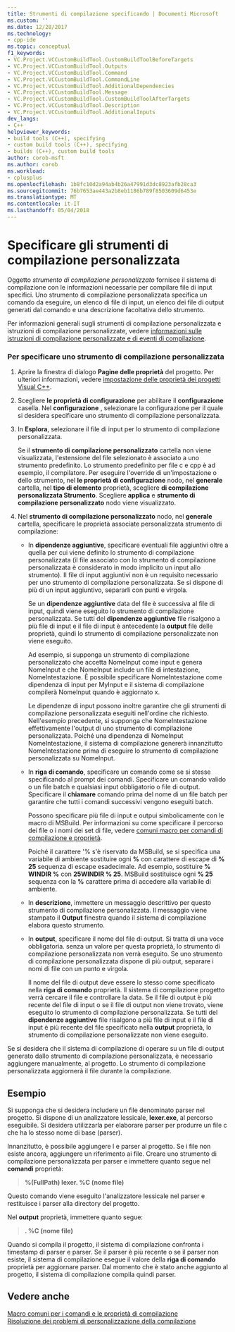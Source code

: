 ```yaml
---
title: Strumenti di compilazione specificando | Documenti Microsoft
ms.custom: ''
ms.date: 12/28/2017
ms.technology:
- cpp-ide
ms.topic: conceptual
f1_keywords:
- VC.Project.VCCustomBuildTool.CustomBuildToolBeforeTargets
- VC.Project.VCCustomBuildTool.Outputs
- VC.Project.VCCustomBuildTool.Command
- VC.Project.VCCustomBuildTool.CommandLine
- VC.Project.VCCustomBuildTool.AdditionalDependencies
- VC.Project.VCCustomBuildTool.Message
- VC.Project.VCCustomBuildTool.CustomBuildToolAfterTargets
- VC.Project.VCCustomBuildTool.Description
- VC.Project.VCCustomBuildTool.AdditionalInputs
dev_langs:
- C++
helpviewer_keywords:
- build tools (C++), specifying
- custom build tools (C++), specifying
- builds (C++), custom build tools
author: corob-msft
ms.author: corob
ms.workload:
- cplusplus
ms.openlocfilehash: 1b8fc10d2a94ab4b26a47991d3dc8923afb28ca3
ms.sourcegitcommit: 76b7653ae443a2b8eb1186b789f8503609d6453e
ms.translationtype: MT
ms.contentlocale: it-IT
ms.lasthandoff: 05/04/2018
---
```

# <a name="specify-custom-build-tools"></a>Specificare gli strumenti di compilazione personalizzata

Oggetto *strumento di compilazione personalizzato* fornisce il sistema di compilazione con le informazioni necessarie per compilare file di input specifici. Uno strumento di compilazione personalizzata specifica un comando da eseguire, un elenco di file di input, un elenco dei file di output generati dal comando e una descrizione facoltativa dello strumento.

Per informazioni generali sugli strumenti di compilazione personalizzata e istruzioni di compilazione personalizzate, vedere [informazioni sulle istruzioni di compilazione personalizzate e di eventi di compilazione](../ide/understanding-custom-build-steps-and-build-events.md).

### <a name="to-specify-a-custom-build-tool"></a>Per specificare uno strumento di compilazione personalizzata

1. Aprire la finestra di dialogo **Pagine delle proprietà** del progetto. Per ulteriori informazioni, vedere [impostazione delle proprietà dei progetti Visual C++](../ide/working-with-project-properties.md).

1. Scegliere **le proprietà di configurazione** per abilitare il **configurazione** casella. Nel **configurazione** , selezionare la configurazione per il quale si desidera specificare uno strumento di compilazione personalizzata.

1. In **Esplora**, selezionare il file di input per lo strumento di compilazione personalizzata.

   Se il **strumento di compilazione personalizzato** cartella non viene visualizzata, l'estensione del file selezionato è associato a uno strumento predefinito. Lo strumento predefinito per file c e cpp è ad esempio, il compilatore. Per eseguire l'override di un'impostazione o dello strumento, nel **le proprietà di configurazione** nodo, nel **generale** cartella, nel **tipo di elemento** proprietà, scegliere **di compilazione personalizzata Strumento**. Scegliere **applica** e **strumento di compilazione personalizzato** nodo viene visualizzato.

1. Nel **strumento di compilazione personalizzato** nodo, nel **generale** cartella, specificare le proprietà associate personalizzata strumento di compilazione:

   - In **dipendenze aggiuntive**, specificare eventuali file aggiuntivi oltre a quella per cui viene definito lo strumento di compilazione personalizzata (il file associato con lo strumento di compilazione personalizzata è considerato in modo implicito un input allo strumento). Il file di input aggiuntivi non è un requisito necessario per uno strumento di compilazione personalizzata. Se si dispone di più di un input aggiuntivo, separarli con punti e virgola.

      Se un **dipendenze aggiuntive** data del file è successiva al file di input, quindi viene eseguito lo strumento di compilazione personalizzata. Se tutti del **dipendenze aggiuntive** file risalgono a più file di input e il file di input è antecedente la **output** file delle proprietà, quindi lo strumento di compilazione personalizzate non viene eseguito.

      Ad esempio, si supponga un strumento di compilazione personalizzato che accetta NomeInput come input e genera NomeInput e che NomeInput include un file di intestazione, NomeIntestazione. È possibile specificare NomeIntestazione come dipendenza di input per MyInput e il sistema di compilazione compilerà NomeInput quando è aggiornato x.

      Le dipendenze di input possono inoltre garantire che gli strumenti di compilazione personalizzata eseguiti nell'ordine che richiesto. Nell'esempio precedente, si supponga che NomeIntestazione effettivamente l'output di uno strumento di compilazione personalizzata. Poiché una dipendenza di NomeInput NomeIntestazione, il sistema di compilazione genererà innanzitutto NomeIntestazione prima di eseguire lo strumento di compilazione personalizzata su NomeInput.

   - In **riga di comando**, specificare un comando come se si stesse specificando al prompt dei comandi. Specificare un comando valido o un file batch e qualsiasi input obbligatorio o file di output. Specificare il **chiamare** comando prima del nome di un file batch per garantire che tutti i comandi successivi vengono eseguiti batch.

      Possono specificare più file di input e outpui simbolicamente con le macro di MSBuild. Per informazioni su come specificare il percorso dei file o i nomi dei set di file, vedere [comuni macro per comandi di compilazione e proprietà](../ide/common-macros-for-build-commands-and-properties.md).

      Poiché il carattere '% s'è riservato da MSBuild, se si specifica una variabile di ambiente sostituire ogni **%** con carattere di escape di **% 25** sequenza di escape esadecimale. Ad esempio, sostituire **% WINDIR %** con **25WINDIR % 25**. MSBuild sostituisce ogni **% 25** sequenza con la **%** carattere prima di accedere alla variabile di ambiente.

   - In **descrizione**, immettere un messaggio descrittivo per questo strumento di compilazione personalizzata. Il messaggio viene stampato il **Output** finestra quando il sistema di compilazione elabora questo strumento.

   - In **output**, specificare il nome del file di output. Si tratta di una voce obbligatoria. senza un valore per questa proprietà, lo strumento di compilazione personalizzata non verrà eseguito. Se uno strumento di compilazione personalizzata dispone di più output, separare i nomi di file con un punto e virgola.

      Il nome del file di output deve essere lo stesso come specificato nella **riga di comando** proprietà. Il sistema di compilazione progetto verrà cercare il file e controllare la data. Se il file di output è più recente del file di input o se il file di output non viene trovato, viene eseguito lo strumento di compilazione personalizzata. Se tutti del **dipendenze aggiuntive** file risalgono a più file di input e il file di input è più recente del file specificato nella **output** proprietà, lo strumento di compilazione personalizzate non viene eseguito.

Se si desidera che il sistema di compilazione di operare su un file di output generato dallo strumento di compilazione personalizzata, è necessario aggiungere manualmente, al progetto. Lo strumento di compilazione personalizzata aggiornerà il file durante la compilazione.

## <a name="example"></a>Esempio

Si supponga che si desidera includere un file denominato parser nel progetto. Si dispone di un analizzatore lessicale, **lexer.exe**, al percorso eseguibile. Si desidera utilizzarla per elaborare parser per produrre un file c che ha lo stesso nome di base (parser).

Innanzitutto, è possibile aggiungere l e parser al progetto. Se i file non esiste ancora, aggiungere un riferimento ai file. Creare uno strumento di compilazione personalizzata per parser e immettere quanto segue nel **comandi** proprietà:

> **%(FullPath) lexer. \%C (nome file)**

Questo comando viene eseguito l'analizzatore lessicale nel parser e restituisce i parser alla directory del progetto.

Nel **output** proprietà, immettere quanto segue:

> **. \%C (nome file)**

Quando si compila il progetto, il sistema di compilazione confronta i timestamp di parser e parser. Se il parser è più recente o se il parser non esiste, il sistema di compilazione esegue il valore della **riga di comando** proprietà per aggiornare parser. Dal momento che è stato anche aggiunto al progetto, il sistema di compilazione compila quindi parser.

## <a name="see-also"></a>Vedere anche

[Macro comuni per i comandi e le proprietà di compilazione](../ide/common-macros-for-build-commands-and-properties.md)  
[Risoluzione dei problemi di personalizzazione della compilazione](../ide/troubleshooting-build-customizations.md)  
